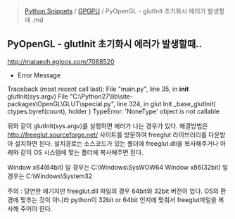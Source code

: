 > [Python Snippets](../README.md) / [GPGPU](README.md) / PyOpenGL - glutInit 초기화시 에러가 발생할때 .md
## PyOpenGL - glutInit 초기화시 에러가 발생할때.. 
http://mataeoh.egloos.com/7088520

* Error Message

Traceback (most recent call last):
  File "main.py", line 35, in __init__
    glutInit(sys.argv)
  File "C:\Python27\lib\site-packages\OpenGL\GLUT\special.py", line 324, in glut
Init
    _base_glutInit( ctypes.byref(count), holder )
TypeError: 'NoneType' object is not callable


위와 같이 glutInit(sys.argv)를 실행하면 에러가 나는 경우가 있다.
해결방법은 http://freeglut.sourceforge.net/ 사이트를 방문하여 freeglut 라이브러리를 다운받아 설치하면 된다.
설치경로는 소스코드가 있는 폴더에 freeglut.dll을 복사해주거나 아래와 같이 OS 시스템에 맞는 폴더에 복사해주면 된다.

Window x64(64bit) 일 경우는 C:\Windows\SysWOW64
Window x86(32bit) 일 경우는 C:\Windows\System32

주의 : 당연한 얘기지만 freeglut.dll 파일의 경우 64bit와 32bit 버전이 있다. OS의 환경에 맞추는 것이 아니라 python이 32bit or 64bit 인지에 맞춰서 freeglut파일을 복사해 주어야 한다.
